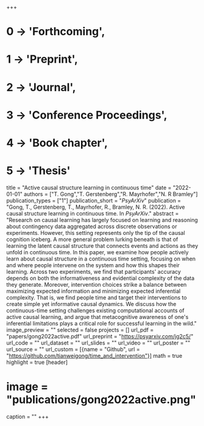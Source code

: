 +++
# 0 -> 'Forthcoming',
# 1 -> 'Preprint',
# 2 -> 'Journal',
# 3 -> 'Conference Proceedings',
# 4 -> 'Book chapter',
# 5 -> 'Thesis'

title = "Active causal structure learning in continuous time"
date = "2022-01-01"
authors = ["T. Gong","T. Gerstenberg","R. Mayrhofer","N. R Bramley"]
publication_types = ["1"]
publication_short = "_PsyArXiv_"
publication = "Gong, T., Gerstenberg, T., Mayrhofer, R., Bramley, N. R. (2022). Active causal structure learning in continuous time. In _PsyArXiv_."
abstract = "Research on causal learning has largely focused on learning and reasoning about contingency data aggregated across discrete observations or experiments. However, this setting represents only the tip of the causal cognition iceberg. A more general problem lurking beneath is that of learning the latent causal structure that connects events and actions as they unfold in continuous time. In this paper, we examine how people actively learn about causal structure in a continuous time setting, focusing on when and where people intervene on the system and how this shapes their learning. Across two experiments, we find that participants' accuracy depends on both the informativeness and evidential complexity of the data they generate. Moreover, intervention choices strike a balance between maximizing expected information and minimizing expected inferential complexity. That is, we find people time and target their interventions to create simple yet informative causal dynamics. We discuss how the continuous-time setting challenges existing computational accounts of active causal learning, and argue that metacognitive awareness of one's inferential limitations plays a critical role for successful learning in the wild."
image_preview = ""
selected = false
projects = []
url_pdf = "papers/gong2022active.pdf"
url_preprint = "https://psyarxiv.com/jg2c5/"
url_code = ""
url_dataset = ""
url_slides = ""
url_video = ""
url_poster = ""
url_source = ""
url_custom = [{name = "Github", url = "https://github.com/tianweigong/time_and_intervention"}]
math = true
highlight = true
[header]
# image = "publications/gong2022active.png"
caption = ""
+++